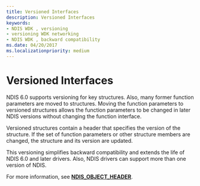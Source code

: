 ```yaml
---
title: Versioned Interfaces
description: Versioned Interfaces
keywords:
- NDIS WDK , versioning
- versioning WDK networking
- NDIS WDK , backward compatibility
ms.date: 04/20/2017
ms.localizationpriority: medium
---
```


# Versioned Interfaces





NDIS 6.0 supports versioning for key structures. Also, many former function parameters are moved to structures. Moving the function parameters to versioned structures allows the function parameters to be changed in later NDIS versions without changing the function interface.

Versioned structures contain a header that specifies the version of the structure. If the set of function parameters or other structure members are changed, the structure and its version are updated.

This versioning simplifies backward compatibility and extends the life of NDIS 6.0 and later drivers. Also, NDIS drivers can support more than one version of NDIS.

For more information, see [**NDIS\_OBJECT\_HEADER**](/windows-hardware/drivers/ddi/objectheader/ns-objectheader-ndis_object_header).

 

